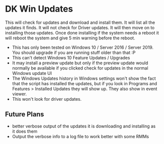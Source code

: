 # DK Win Updates
This will check for updates and download and install them. It will list all the updates it finds. It will not check for Driver updates. It will then move on to installing those updates. Once done installing if the system needs a reboot it will reboot the system and give 5 min warning before the reboot.

* This has only been tested on Windows 10 / Server 2016 / Server 2019. You should upgrade if you are running stuff older than that :P
* This can't detect Windows 10 Feature Updates / Upgrades
* It may install a preview update but only if the preview update would normally be available if you clicked check for updates in the normal Windows update UI
* The Windows Updates history in Windows settings won't show the fact that the script has installed the updates, but if you look in Programs and Features > Installed Updates they will show up. They also show in event viewer.
* This won't look for driver updates.
## Future Plans
* better verbose output of the updates it is downloading and installing as it does them
* Output the verbose info to a log file to work better with some RMMs
